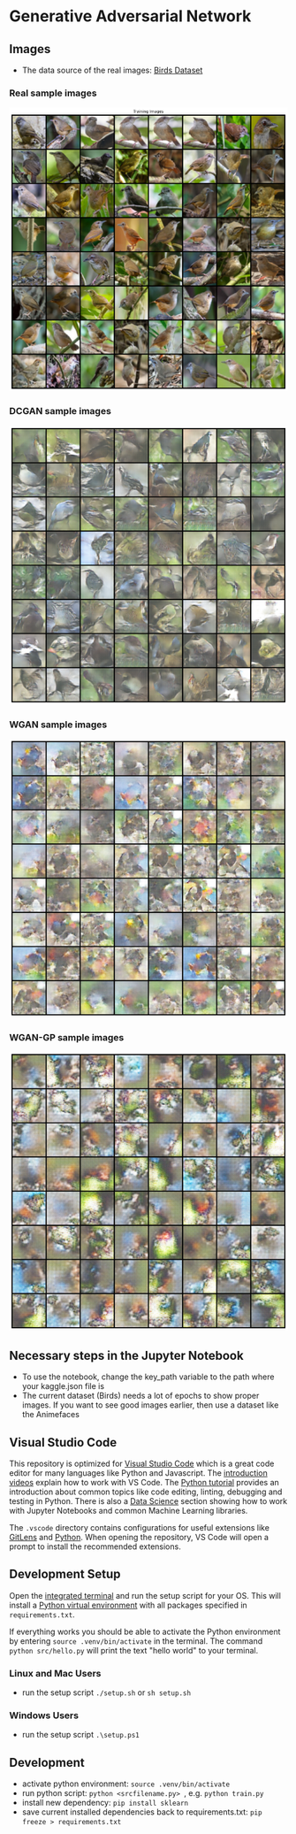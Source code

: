 # Generative Adversarial Network  
## Images  
- The data source of the real images: [Birds Dataset](https://www.kaggle.com/gpiosenka/100-bird-species)
### Real sample images  
![Real samples](https://github.com/daniel-knape/GAN/blob/main/images/real_samples.png)  
### DCGAN sample images  
![DCGAN](https://github.com/daniel-knape/GAN/blob/main/images/dcgan_output.png)  
### WGAN sample images  
![WGAN](https://github.com/daniel-knape/GAN/blob/main/images/wgan_output.png)  
### WGAN-GP sample images  
![WGAN-GP](https://github.com/daniel-knape/GAN/blob/main/images/wgangp_output.png)
## Necessary steps in the Jupyter Notebook
- To use the notebook, change the key_path variable to the path where your kaggle.json file is
- The current dataset (Birds) needs a lot of epochs to show proper images. If you want to see good images earlier, then use a dataset like the Animefaces
## Visual Studio Code

This repository is optimized for [Visual Studio Code](https://code.visualstudio.com/) which is a great code editor for many languages like Python and Javascript. The [introduction videos](https://code.visualstudio.com/docs/getstarted/introvideos) explain how to work with VS Code. The [Python tutorial](https://code.visualstudio.com/docs/python/python-tutorial) provides an introduction about common topics like code editing, linting, debugging and testing in Python. There is also a [Data Science](https://code.visualstudio.com/docs/datascience/overview) section showing how to work with Jupyter Notebooks and common Machine Learning libraries.

The `.vscode` directory contains configurations for useful extensions like [GitLens](https://marketplace.visualstudio.com/items?itemName=eamodio.gitlens0) and [Python](https://marketplace.visualstudio.com/items?itemName=ms-python.python). When opening the repository, VS Code will open a prompt to install the recommended extensions.


## Development Setup

Open the [integrated terminal](https://code.visualstudio.com/docs/editor/integrated-terminal) and run the setup script for your OS. This will install a [Python virtual environment](https://docs.python.org/3/library/venv.html) with all packages specified in `requirements.txt`.

If everything works you should be able to activate the Python environment by entering `source .venv/bin/activate` in the terminal. The command `python src/hello.py` will print the text "hello world" to your terminal.

### Linux and Mac Users

- run the setup script `./setup.sh` or `sh setup.sh`

### Windows Users

- run the setup script `.\setup.ps1`

## Development

- activate python environment: `source .venv/bin/activate`
- run python script: `python <srcfilename.py> `, e.g. `python train.py`
- install new dependency: `pip install sklearn`
- save current installed dependencies back to requirements.txt: `pip freeze > requirements.txt`

